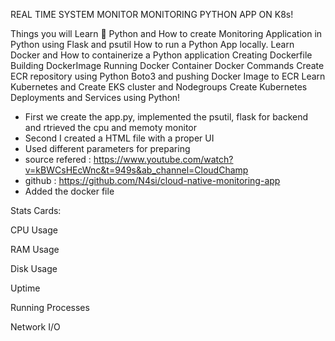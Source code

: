REAL TIME SYSTEM MONITOR MONITORING PYTHON APP ON K8s!

Things you will Learn 🤯
Python and How to create Monitoring Application in Python using Flask and psutil
How to run a Python App locally.
Learn Docker and How to containerize a Python application
Creating Dockerfile
Building DockerImage
Running Docker Container
Docker Commands
Create ECR repository using Python Boto3 and pushing Docker Image to ECR
Learn Kubernetes and Create EKS cluster and Nodegroups
Create Kubernetes Deployments and Services using Python!

- First we create the app.py, implemented the psutil, flask for backend and rtrieved the cpu and memoty monitor
- Second I created a HTML file with a proper UI
- Used different parameters for preparing 
- source refered : https://www.youtube.com/watch?v=kBWCsHEcWnc&t=949s&ab_channel=CloudChamp
- github : https://github.com/N4si/cloud-native-monitoring-app
- Added the docker file

Stats Cards:

CPU Usage

RAM Usage

Disk Usage

Uptime

Running Processes

Network I/O

